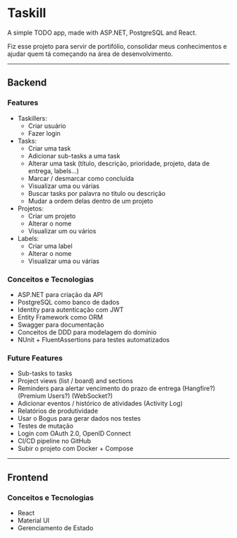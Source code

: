 # Taskill

A simple TODO app, made with ASP.NET, PostgreSQL and React.

Fiz esse projeto para servir de portifólio, consolidar meus conhecimentos e ajudar quem tá começando na área de desenvolvimento.

- - - - - - - - - - - - - - - - - - - - - - - - - - - - - - - - - - - - - - - - - - - - - - - - - -

## Backend

### Features

- Taskillers:
  - Criar usuário
  - Fazer login
- Tasks:
  - Criar uma task
  - Adicionar sub-tasks a uma task
  - Alterar uma task (título, descrição, prioridade, projeto, data de entrega, labels...)
  - Marcar / desmarcar como concluída
  - Visualizar uma ou várias
  - Buscar tasks por palavra no título ou descrição
  - Mudar a ordem delas dentro de um projeto
- Projetos:
  - Criar um projeto
  - Alterar o nome
  - Visualizar um ou vários
- Labels:
  - Criar uma label
  - Alterar o nome
  - Visualizar uma ou várias

### Conceitos e Tecnologias

- ASP.NET para criação da API
- PostgreSQL como banco de dados
- Identity para autenticação com JWT
- Entity Framework como ORM
- Swagger para documentação
- Conceitos de DDD para modelagem do domínio
- NUnit + FluentAssertions para testes automatizados

### Future Features

- Sub-tasks to tasks
- Project views (list / board) and sections
- Reminders para alertar vencimento do prazo de entrega (Hangfire?) (Premium Users?) (WebSocket?)
- Adicionar eventos / histórico de atividades (Activity Log)
- Relatórios de produtividade
- Usar o Bogus para gerar dados nos testes
- Testes de mutação
- Login com OAuth 2.0, OpenID Connect
- CI/CD pipeline no GitHub
- Subir o projeto com Docker + Compose

- - - - - - - - - - - - - - - - - - - - - - - - - - - - - - - - - - - - - - - - - - - - - - - - - -

## Frontend

### Conceitos e Tecnologias

- React
- Material UI
- Gerenciamento de Estado
